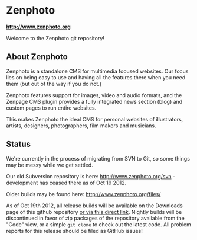Zenphoto
========

**http://www.zenphoto.org**

Welcome to the Zenphoto git repository!

About Zenphoto
--------------

Zenphoto is a standalone CMS for multimedia focused websites. Our focus lies on being easy to use and having all the features there when you need them (but out of the way if you do not.)

Zenphoto features support for images, video and audio formats, and the Zenpage CMS plugin provides a fully integrated news section (blog) and custom pages to run entire websites.

This makes Zenphoto the ideal CMS for personal websites of illustrators, artists, designers, photographers, film makers and musicians.

Status
------

We're currently in the process of migrating from SVN to Git, so some things may be messy while we get settled.

Our old Subversion repository is here: http://www.zenphoto.org/svn - development has ceased there as of Oct 19 2012.

Older builds may be found here: http://www.zenphoto.org/files/

As of Oct 19th 2012, all release builds will be available on the Downloads page of this github repository [or via this direct link](https://github.com/zenphoto/zenphoto/zipball/master). Nightly builds will be discontinued in favor of zip packages of the repository available from the "Code" view, or a simple `git clone` to check out the latest code. All problem reports for this release should be filed as GitHub issues!